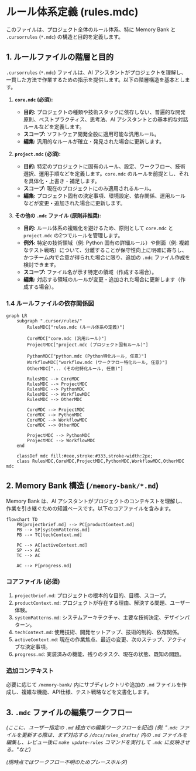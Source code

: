 # ルール体系定義 (rules.mdc)

このファイルは、プロジェクト全体のルール体系、特に Memory Bank と `.cursorrules` (`*.mdc`) の構造と目的を定義します。

## 1. ルールファイルの階層と目的

`.cursorrules` (`*.mdc`) ファイルは、AI アシスタントがプロジェクトを理解し、一貫した方法で作業するための指示を提供します。以下の階層構造を基本とします。

1.  **`core.mdc` (必須):**
    *   **目的:** プロジェクトの種類や技術スタックに依存しない、普遍的な開発原則、ベストプラクティス、思考法、AI アシスタントとの基本的な対話ルールなどを定義します。
    *   **スコープ:** ソフトウェア開発全般に適用可能な汎用ルール。
    *   **編集:** 汎用的なルールが確立・発見された場合に更新します。

2.  **`project.mdc` (必須):**
    *   **目的:** 特定のプロジェクトに固有のルール、設定、ワークフロー、技術選択、運用手順などを定義します。`core.mdc` のルールを前提とし、それを具体化・上書き・補足します。
    *   **スコープ:** 現在のプロジェクトにのみ適用されるルール。
    *   **編集:** プロジェクト固有の決定事項、環境設定、依存関係、運用ルールなどが変更・追加された場合に更新します。

3.  **その他の `.mdc` ファイル (原則非推奨):**
    *   **目的:** ルール体系の複雑化を避けるため、原則として `core.mdc` と `project.mdc` の2つでルールを管理します。
    *   **例外:** 特定の技術領域（例: Python 固有の詳細ルール）や側面（例: 複雑なテスト戦略）について、分離することが保守性向上に明確に寄与し、かつチーム内で合意が得られた場合に限り、追加の `.mdc` ファイル作成を検討できます。
    *   **スコープ:** ファイル名が示す特定の領域（作成する場合）。
    *   **編集:** 対応する領域のルールが変更・追加された場合に更新します（作成する場合）。

### 1.4 ルールファイルの依存関係図

```mermaid
graph LR
    subgraph ".cursor/rules/"
        RulesMDC["rules.mdc (ルール体系の定義)"]

        CoreMDC["core.mdc (汎用ルール)"]
        ProjectMDC["project.mdc (プロジェクト固有ルール)"]

        PythonMDC["python.mdc (Python特化ルール, 任意)"]
        WorkflowMDC["workflow.mdc (ワークフロー特化ルール, 任意)"]
        OtherMDC["... (その他特化ルール, 任意)"]

        RulesMDC --> CoreMDC
        RulesMDC --> ProjectMDC
        RulesMDC --> PythonMDC
        RulesMDC --> WorkflowMDC
        RulesMDC --> OtherMDC

        CoreMDC --> ProjectMDC
        CoreMDC --> PythonMDC
        CoreMDC --> WorkflowMDC
        CoreMDC --> OtherMDC

        ProjectMDC --> PythonMDC
        ProjectMDC --> WorkflowMDC
    end

    classDef mdc fill:#eee,stroke:#333,stroke-width:2px;
    class RulesMDC,CoreMDC,ProjectMDC,PythonMDC,WorkflowMDC,OtherMDC mdc
```

## 2. Memory Bank 構造 (`/memory-bank/*.md`)

Memory Bank は、AI アシスタントがプロジェクトのコンテキストを理解し、作業を引き継ぐための知識ベースです。以下のコアファイルを含みます。

```mermaid
flowchart TD
    PB[projectbrief.md] --> PC[productContext.md]
    PB --> SP[systemPatterns.md]
    PB --> TC[techContext.md]

    PC --> AC[activeContext.md]
    SP --> AC
    TC --> AC

    AC --> P[progress.md]
```

### コアファイル (必須)

1.  `projectbrief.md`: プロジェクトの根本的な目的、目標、スコープ。
2.  `productContext.md`: プロジェクトが存在する理由、解決する問題、ユーザー体験。
3.  `systemPatterns.md`: システムアーキテクチャ、主要な技術決定、デザインパターン。
4.  `techContext.md`: 使用技術、開発セットアップ、技術的制約、依存関係。
5.  `activeContext.md`: 現在の作業焦点、最近の変更、次のステップ、アクティブな決定事項。
6.  `progress.md`: 実装済みの機能、残りのタスク、現在の状態、既知の問題。

### 追加コンテキスト

必要に応じて `/memory-bank/` 内にサブディレクトリや追加の `.md` ファイルを作成し、複雑な機能、API仕様、テスト戦略などを文書化します。

## 3. `.mdc` ファイルの編集ワークフロー

*(ここに、ユーザー指定の `.md` 経由での編集ワークフローを記述)*
*(例: "`.mdc` ファイルを更新する際は、まず対応する `/docs/rules_drafts/` 内の `.md` ファイルを編集し、レビュー後に `make update-rules` コマンドを実行して `.mdc` に反映させる。"など)*

*(現時点ではワークフロー不明のためプレースホルダ)* 